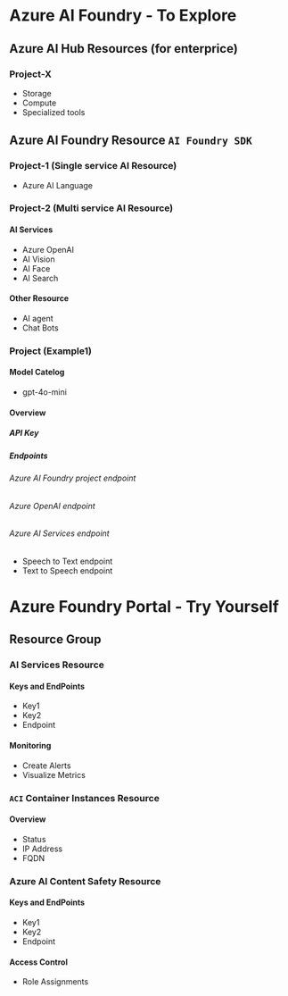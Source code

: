 # Azure AI Foundry - To Explore
## Azure AI Hub Resources (for enterprice)
### Project-X
   - Storage
   - Compute
   - Specialized tools
## Azure AI Foundry Resource `AI Foundry SDK`
### Project-1 (Single service AI Resource)
   - Azure AI Language
### Project-2 (Multi service AI Resource)
#### AI Services
   - Azure OpenAI
   - AI Vision
   - AI Face
   - AI Search
#### Other Resource
   - AI agent
   - Chat Bots
### Project (Example1)
#### Model Catelog
   - gpt-4o-mini
#### Overview
##### API Key
##### Endpoints
###### Azure AI Foundry project endpoint
###### Azure OpenAI endpoint
###### Azure AI Services endpoint
 - Speech to Text endpoint
 - Text to Speech endpoint
# Azure Foundry Portal - Try Yourself
## Resource Group
### AI Services Resource
  #### Keys and EndPoints
 -  Key1
 -  Key2
 -  Endpoint
  #### Monitoring
  -  Create Alerts
  -  Visualize Metrics
### `ACI` Container Instances Resource
#### Overview
   - Status
   - IP Address
   - FQDN
### Azure AI Content Safety Resource
  #### Keys and EndPoints
 -  Key1
 -  Key2
 -  Endpoint
  #### Access Control
  - Role Assignments 


